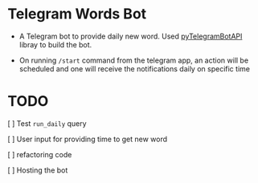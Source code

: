 # Telegram Words Bot

- A Telegram bot to provide daily new word. Used [pyTelegramBotAPI](https://pypi.org/project/pyTelegramBotAPI/) libray to build the bot.

- On running `/start` command from the telegram app, an action will be scheduled and one will receive the notifications daily on specific time 


# TODO

[ ] Test `run_daily` query 

[ ] User input for providing time to get new word

[ ] refactoring code

[ ] Hosting the bot


